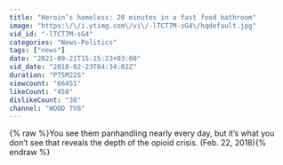 ```yaml
---
title: "Heroin’s homeless: 20 minutes in a fast food bathroom"
image: "https:\/\/i.ytimg.com\/vi\/-lTCT7M-sG4\/hqdefault.jpg"
vid_id: "-lTCT7M-sG4"
categories: "News-Politics"
tags: ["news"]
date: "2021-09-21T15:15:23+03:00"
vid_date: "2018-02-23T04:34:02Z"
duration: "PT5M22S"
viewcount: "66451"
likeCount: "458"
dislikeCount: "38"
channel: "WOOD TV8"
---
```

{% raw %}You see them panhandling nearly every day, but it’s what you don’t see that reveals the depth of the opioid crisis. (Feb. 22, 2018){% endraw %}
